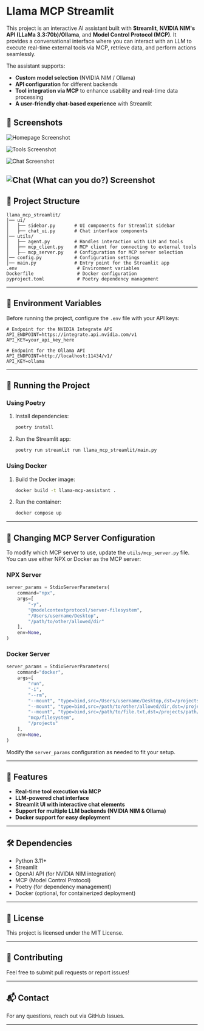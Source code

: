 # Llama MCP Streamlit

This project is an interactive AI assistant built with **Streamlit**, **NVIDIA NIM's API (LLaMa 3.3:70b)/Ollama**, and **Model Control Protocol (MCP)**. It provides a conversational interface where you can interact with an LLM to execute real-time external tools via MCP, retrieve data, and perform actions seamlessly.

The assistant supports:

- **Custom model selection** (NVIDIA NIM / Ollama)
- **API configuration** for different backends
- **Tool integration via MCP** to enhance usability and real-time data processing
- **A user-friendly chat-based experience** with Streamlit

## 📸 Screenshots

![Homepage Screenshot](screenshot/Screenshot1.png)

![Tools Screenshot](screenshot/Screenshot3.png)

![Chat Screenshot](screenshot/Screenshot2.png)

![Chat (What can you do?) Screenshot](screenshot/Screenshot4.png)
---

## 📁 Project Structure

```
llama_mcp_streamlit/
│── ui/
│   ├── sidebar.py       # UI components for Streamlit sidebar
│   ├── chat_ui.py       # Chat interface components
│── utils/
│   ├── agent.py         # Handles interaction with LLM and tools
│   ├── mcp_client.py    # MCP client for connecting to external tools
│   ├── mcp_server.py    # Configuration for MCP server selection
│── config.py            # Configuration settings
│── main.py              # Entry point for the Streamlit app
.env                      # Environment variables
Dockerfile                # Docker configuration
pyproject.toml            # Poetry dependency management
```

---

## 🔧 Environment Variables

Before running the project, configure the `.env` file with your API keys:

```
# Endpoint for the NVIDIA Integrate API
API_ENDPOINT=https://integrate.api.nvidia.com/v1
API_KEY=your_api_key_here

# Endpoint for the Ollama API
API_ENDPOINT=http://localhost:11434/v1/
API_KEY=ollama
```

---

## 🚀 Running the Project

### Using Poetry

1. Install dependencies:
   ```bash
   poetry install
   ```
2. Run the Streamlit app:
   ```bash
   poetry run streamlit run llama_mcp_streamlit/main.py
   ```

### Using Docker

1. Build the Docker image:
   ```bash
   docker build -t llama-mcp-assistant .
   ```
2. Run the container:
   ```bash
   docker compose up
   ```

---


## 🔄 Changing MCP Server Configuration

To modify which MCP server to use, update the `utils/mcp_server.py` file.
You can use either NPX or Docker as the MCP server:

### NPX Server

```python
server_params = StdioServerParameters(
    command="npx",
    args=[
        "-y",
        "@modelcontextprotocol/server-filesystem",
        "/Users/username/Desktop",
        "/path/to/other/allowed/dir"
    ],
    env=None,
)
```

### Docker Server

```python
server_params = StdioServerParameters(
    command="docker",
    args=[
        "run",
        "-i",
        "--rm",
        "--mount", "type=bind,src=/Users/username/Desktop,dst=/projects/Desktop",
        "--mount", "type=bind,src=/path/to/other/allowed/dir,dst=/projects/other/allowed/dir,ro",
        "--mount", "type=bind,src=/path/to/file.txt,dst=/projects/path/to/file.txt",
        "mcp/filesystem",
        "/projects"
    ],
    env=None,
)
```

Modify the `server_params` configuration as needed to fit your setup.

---

## 📌 Features

- **Real-time tool execution via MCP**
- **LLM-powered chat interface**
- **Streamlit UI with interactive chat elements**
- **Support for multiple LLM backends (NVIDIA NIM & Ollama)**
- **Docker support for easy deployment**

---

## 🛠 Dependencies

- Python 3.11+
- Streamlit
- OpenAI API (for NVIDIA NIM integration)
- MCP (Model Control Protocol)
- Poetry (for dependency management)
- Docker (optional, for containerized deployment)

---

## 📜 License

This project is licensed under the MIT License.

---

## 🤝 Contributing

Feel free to submit pull requests or report issues!

---

## 📬 Contact

For any questions, reach out via GitHub Issues.

---
